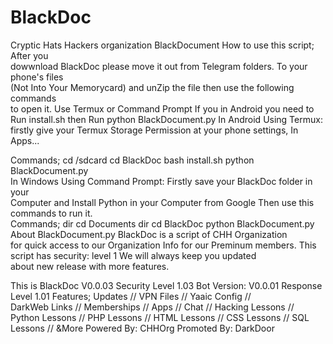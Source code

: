 # BlackDoc
 Cryptic Hats Hackers organization BlackDocument  How to use this script; After you  
 dowwnload BlackDoc please move it  out from Telegram folders. To your phone's files  
 (Not Into Your Memorycard)  and unZip the file then  use the following commands  
 to open it. Use Termux or Command Prompt  If you in Android you need to 
 Run install.sh then Run python BlackDocument.py  In Android Using Termux: firstly 
 give your Termux Storage  Permission at your phone settings,  In Apps...   
 
Commands; cd /sdcard cd BlackDoc bash install.sh python BlackDocument.py   
In Windows Using Command Prompt: Firstly save your BlackDoc folder in your  
Computer and Install Python in your  Computer from Google  Then use this 
commands to run it.  
Commands; dir cd Documents dir cd BlackDoc python BlackDocument.py  
About BlackDocument.py BlackDoc is a script of CHH Organization  
for quick access to our Organization  Info for our Preminum members. 
This script has security: level 1 We will always keep you updated  
about new release with more features. 

This is BlackDoc V0.0.03 Security Level 1.03 Bot Version: V0.0.01 
Response Level 1.01 Features; Updates // VPN Files // Yaaic Config //  
DarkWeb Links // Memberships // Apps // Chat // Hacking Lessons // 
Python Lessons // PHP Lessons // HTML Lessons // CSS Lessons // 
SQL Lessons // &amp;More  Powered By: CHHOrg Promoted By: DarkDoor
